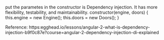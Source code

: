 put the parametes in the constructor is Dependency injection.
It has more flexibility, testability, and maintainability.
	constructor(engine, doors) {
		this.engine = new Engine();
		this.doors = new Doors();
	}


Reference: https:egghead.io/lessons/angular-2-what-is-dependency-injection-b9f0c87e?course=angular-2-dependency-injection-di-explained